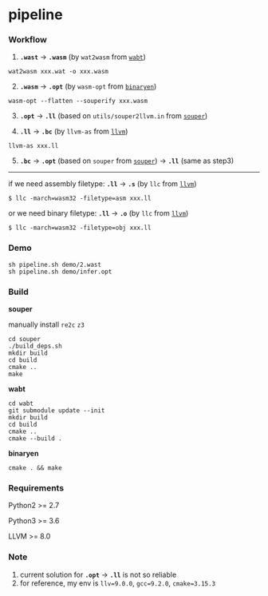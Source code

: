# pipeline

### Workflow

1. __`.wast`__ →  __`.wasm`__ (by `wat2wasm` from [`wabt`](https://github.com/WebAssembly/wabt))

`wat2wasm xxx.wat -o xxx.wasm`

2. __`.wasm`__ →  __`.opt`__ (by `wasm-opt` from [`binaryen`](https://github.com/WebAssembly/binaryen))

`wasm-opt --flatten --souperify xxx.wasm`

3. __`.opt`__ → __`.ll`__ (based on `utils/souper2llvm.in` from [`souper`](https://github.com/google/souper))

4. __`.ll`__ → __`.bc`__ (by `llvm-as` from [`llvm`](https://llvm.org/docs/index.html))

`llvm-as xxx.ll`

5. __`.bc`__ → __`.opt`__ (based on `souper` from [`souper`](https://github.com/google/souper)) → __`.ll`__ (same as step3)

----

if we need assembly filetype:
__`.ll`__ → __`.s`__ (by `llc` from [`llvm`](https://llvm.org/docs/index.html))
```
$ llc -march=wasm32 -filetype=asm xxx.ll
```
or we need binary filetype:
__`.ll`__ → __`.o`__ (by `llc` from [`llvm`](https://llvm.org/docs/index.html))
```
$ llc -march=wasm32 -filetype=obj xxx.ll
```

### Demo
```
sh pipeline.sh demo/2.wast
sh pipeline.sh demo/infer.opt
```

### Build

__souper__

manually install `re2c` `z3`

```
cd souper
./build_deps.sh
mkdir build
cd build
cmake ..
make
```

__wabt__

```
cd wabt
git submodule update --init
mkdir build
cd build
cmake ..
cmake --build .
```

__binaryen__

```
cmake . && make
```

### Requirements

Python2 >= 2.7

Python3 >= 3.6

LLVM >= 8.0

### Note
1. current solution for __`.opt`__ → __`.ll`__ is not so reliable
2. for reference, my env is `llv=9.0.0`, `gcc=9.2.0`, `cmake=3.15.3`
